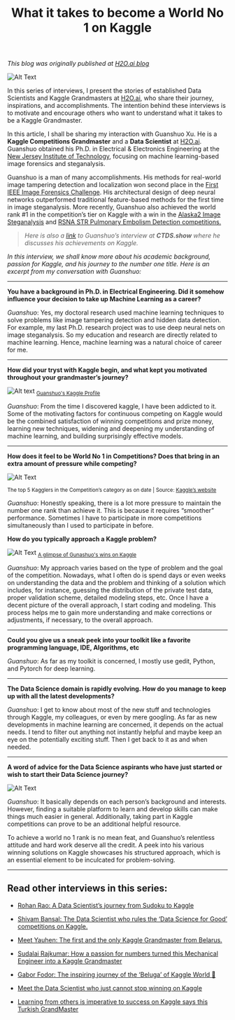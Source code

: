 ﻿---
toc: false
layout: post
description:  In conversation with Guanshuo Xu - A Data Scientist, Kaggle Competitions Grandmaster(Rank 1), and a Ph.D. in Electrical Engineering.
comments: true
categories: [Kaggle, Interviews]
image: images/2021-05-03-What it takes to become a World No 1 on Kaggle/0.png
show_image: true
show_tags: true
title: "What it takes to become a World No 1 on Kaggle"

---
*This blog was originally published at [H2O.ai blog](https://www.h2o.ai/blog/what-it-takes-to-become-a-world-no-1-on-kaggle/)*

![Alt Text](https://cdn-images-1.medium.com/max/3200/1*r4WH96j4QN3PxFygPByYkA.png)

In this series of interviews, I present the stories of established Data Scientists and Kaggle Grandmasters at [H2O.ai](https://www.h2o.ai/), who share their journey, inspirations, and accomplishments. The intention behind these interviews is to motivate and encourage others who want to understand what it takes to be a Kaggle Grandmaster.

In this article, I shall be sharing my interaction with Guanshuo Xu. He is a **Kaggle Competitions Grandmaster** and a **Data Scientist** at [H2O.ai](https://www.h2o.ai/). Guanshuo obtained his Ph.D. in Electrical & Electronics Engineering at the [New Jersey Institute of Technology](https://www.linkedin.com/school/njit/), focusing on machine learning-based image forensics and steganalysis.

Guanshuo is a man of many accomplishments. His methods for real-world image tampering detection and localization won second place in the [First IEEE Image Forensics Challenge](http://www.grip.unina.it/images/wifs2013/Ranking_Phase1.pdf). His architectural design of deep neural networks outperformed traditional feature-based methods for the first time in image steganalysis. More recently, Guanshuo also achieved the world rank #1 in the competition’s tier on Kaggle with a win in the [Alaska2 Image Steganalysis](https://www.kaggle.com/c/alaska2-image-steganalysis) and [RSNA STR Pulmonary Embolism Detection competitions.](https://www.kaggle.com/c/rsna-str-pulmonary-embolism-detection)
>  *Here is also a [link](https://www.youtube.com/watch?v=lkUhibNLMNk) to Guanshuo’s interview at **CTDS.show** where he discusses his achievements on Kaggle.*

*In this interview, we shall know more about his academic background, passion for Kaggle, and his journey to the number one title. Here is an excerpt from my conversation with Guanshuo:*

---


**You have a background in Ph.D. in Electrical Engineering. Did it somehow influence your decision to take up Machine Learning as a career?**

*Guanshuo*: Yes, my doctoral research used machine learning techniques to solve problems like image tampering detection and hidden data detection. For example, my last Ph.D. research project was to use deep neural nets on image steganalysis. So my education and research are directly related to machine learning. Hence, machine learning was a natural choice of career for me.

---

**How did your tryst with Kaggle begin, and what kept you motivated throughout your grandmaster’s journey?**

![Alt text](https://cdn-images-1.medium.com/max/2000/1*ZYeY6_LI2lqvazbBbo0g2g.png)
<sub>[Guanshuo's Kaggle Profile](https://www.kaggle.com/wowfattie/competitions)</sub>


*Guanshuo*: From the time I discovered kaggle, I have been addicted to it. Some of the motivating factors for continuous competing on Kaggle would be the combined satisfaction of winning competitions and prize money, learning new techniques, widening and deepening my understanding of machine learning, and building surprisingly effective models.

---

**How does it feel to be World No 1 in Competitions? Does that bring in an extra amount of pressure while competing?**

![Alt Text](https://cdn-images-1.medium.com/max/2000/1*2WvRn4wGUVUsRz9GncpSQQ.png)

<sub>The top 5 Kagglers in the Competition’s category as on date | Source: [Kaggle’s website](https://www.kaggle.com/rankings)

*Guanshuo*: Honestly speaking, there is a lot more pressure to maintain the number one rank than achieve it. This is because it requires “smoother” performance. Sometimes I have to participate in more competitions simultaneously than I used to participate in before.

**How do you typically approach a Kaggle problem?**

![Alt Text](https://cdn-images-1.medium.com/max/2000/1*aVpsNQ44W5wtuObaoFdnoQ.png)
<sub>[A glimpse of Gunashuo's wins on Kaggle](https://www.kaggle.com/wowfattie/competitions)</sub>

*Guanshuo*: My approach varies based on the type of problem and the goal of the competition. Nowadays, what I often do is spend days or even weeks on understanding the data and the problem and thinking of a solution which includes, for instance, guessing the distribution of the private test data, proper validation scheme, detailed modeling steps, etc. Once I have a decent picture of the overall approach, I start coding and modeling. This process helps me to gain more understanding and make corrections or adjustments, if necessary, to the overall approach.

---

**Could you give us a sneak peek into your toolkit like a favorite programming language, IDE, Algorithms, etc**

*Guanshuo*: As far as my toolkit is concerned, I mostly use gedit, Python, and Pytorch for deep learning.

---

**The Data Science domain is rapidly evolving. How do you manage to keep up with all the latest developments?**

*Guanshuo*: I get to know about most of the new stuff and technologies through Kaggle, my colleagues, or even by mere googling. As far as new developments in machine learning are concerned, it depends on the actual needs. I tend to filter out anything not instantly helpful and maybe keep an eye on the potentially exciting stuff. Then I get back to it as and when needed.

---

**A word of advice for the Data Science aspirants who have just started or wish to start their Data Science journey?**

![Alt Text](https://cdn-images-1.medium.com/max/2000/1*F-o-aTY6wHb3YZwFy7Cq5A.jpeg)

*Guanshuo*: It basically depends on each person’s background and interests. However, finding a suitable platform to learn and develop skills can make things much easier in general. Additionally, taking part in Kaggle competitions can prove to be an additional helpful resource.

To achieve a world no 1 rank is no mean feat, and Guanshuo’s relentless attitude and hard work deserve all the credit. A peek into his various winning solutions on Kaggle showcases his structured approach, which is an essential element to be inculcated for problem-solving.

---

## Read other interviews in this series:

* [Rohan Rao: A Data Scientist’s journey from Sudoku to Kaggle](https://towardsdatascience.com/a-data-scientists-journey-from-sudoku-to-kaggle-120876b7fa33)

* [Shivam Bansal: The Data Scientist who rules the ‘Data Science for Good’ competitions on Kaggle.](https://towardsdatascience.com/the-data-scientist-who-rules-the-data-science-for-good-competitions-on-kaggle-ab436595a29f)

* [Meet Yauhen: The first and the only Kaggle Grandmaster from Belarus.](https://towardsdatascience.com/meet-yauhen-the-first-and-the-only-kaggle-grandmaster-from-belarus-ee6ae3c86c65)

* [Sudalai Rajkumar: How a passion for numbers turned this Mechanical Engineer into a Kaggle Grandmaster](https://towardsdatascience.com/how-a-passion-for-numbers-turned-this-mechanical-engineer-into-a-kaggle-grandmaster-8b1ae218afc)

* [Gabor Fodor: The inspiring journey of the ‘Beluga’ of Kaggle World 🐋](https://towardsdatascience.com/the-inspiring-journey-of-the-beluga-of-kaggle-world-5409e740a21b?sk=a500e2014feb175eae520931ff43b419)

* [Meet the Data Scientist who just cannot stop winning on Kaggle](https://towardsdatascience.com/meet-the-data-scientist-who-just-cannot-stop-winning-on-kaggle-dfc0e6fe88f8?sk=bd58ca871ab26ab13917b338020c4a0c)

* [Learning from others is imperative to success on Kaggle says this Turkish GrandMaster](https://towardsdatascience.com/learning-from-others-is-imperative-to-success-on-kaggle-says-this-turkish-grandmaster-d8b5bf28ac87?sk=940c646515035c18aca050bab1469364)



